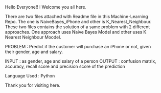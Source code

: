 Hello Everyone!! I Welcome you all here.

There are two files attached with Readme file in this Machine-Learning Repo. 
The one is NaiveBayes_iPhone and other is K_Nearest_Neighbour.
These two files contains the solution of a same problem with 2 different approaches. One approach uses Naive Bayes Model and other uses K Nearest Neighbour Moodel.

 
 
 PROBLEM : Predict if the customer will purchase an iPhone or not, given their gender, age and salary.
 
 INPUT : as gender, age and salary of a person
OUTPUT : confusion matrix, accuracy, recall score and precision score of the prediction

Language Used : Python

Thank you for visiting here.
